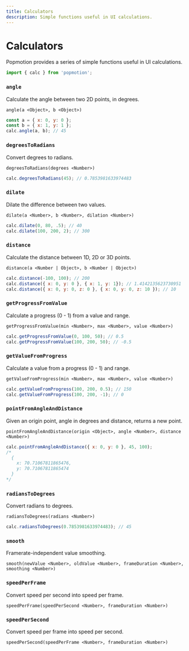 ```yaml
---
title: Calculators
description: Simple functions useful in UI calculations.
---
```


# Calculators

Popmotion provides a series of simple functions useful in UI calculations.

```javascript
import { calc } from 'popmotion';
```

### `angle`
Calculate the angle between two 2D points, in degrees.

`angle(a <Object>, b <Object>)`

```javascript
const a = { x: 0, y: 0 };
const b = { x: 1, y: 1 };
calc.angle(a, b); // 45
```

### `degreesToRadians`
Convert degrees to radians.

`degreesToRadians(degrees <Number>)`

```javascript
calc.degreesToRadians(45); // 0.7853981633974483
```

### `dilate`
Dilate the difference between two values.

`dilate(a <Number>, b <Number>, dilation <Number>)`

```javascript
calc.dilate(0, 80, .5); // 40
calc.dilate(100, 200, 2); // 300
```

### `distance`
Calculate the distance between 1D, 2D or 3D points.

`distance(a <Number | Object>, b <Number | Object>)`

```javascript
calc.distance(-100, 100); // 200
calc.distance({ x: 0, y: 0 }, { x: 1, y: 1}); // 1.4142135623730951
calc.distance({ x: 0, y: 0, z: 0 }, { x: 0, y: 0, z: 10 }); // 10
```

### `getProgressFromValue`
Calculate a progress (0 - 1) from a value and range.

`getProgressFromValue(min <Number>, max <Number>, value <Number>)`

```javascript
calc.getProgressFromValue(0, 100, 50); // 0.5
calc.getProgressFromValue(100, 200, 50); // -0.5
```

### `getValueFromProgress`
Calculate a value from a progress (0 - 1) and range.

`getValueFromProgress(min <Number>, max <Number>, value <Number>)`

```javascript
calc.getValueFromProgress(100, 200, 0.5); // 150
calc.getValueFromProgress(100, 200, -1); // 0
```

### `pointFromAngleAndDistance`
Given an origin point, angle in degrees and distance, returns a new point.

`pointFromAngleAndDistance(origin <Object>, angle <Number>, distance <Number>)`

```javascript
calc.pointFromAngleAndDistance({ x: 0, y: 0 }, 45, 100);
/*
  {
    x: 70.71067811865476,
    y: 70.71067811865474
  }
*/
```

### `radiansToDegrees`
Convert radians to degrees.

`radiansToDegrees(radians <Number>)`

```javascript
calc.radiansToDegrees(0.7853981633974483); // 45
```

### `smooth`
Framerate-independent value smoothing.

`smooth(newValue <Number>, oldValue <Number>, frameDuration <Number>, smoothing <Number>)`

### `speedPerFrame`
Convert speed per second into speed per frame.

`speedPerFrame(speedPerSecond <Number>, frameDuration <Number>)`

### `speedPerSecond`
Convert speed per frame into speed per second.

`speedPerSecond(speedPerFrame <Number>, frameDuration <Number>)`
